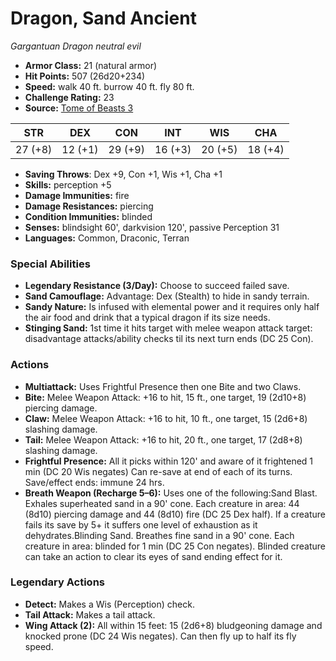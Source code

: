 # Dragon, Sand Ancient

*Gargantuan* *Dragon* *neutral evil*

- **Armor Class:** 21 (natural armor)
- **Hit Points:** 507 (26d20+234)
- **Speed:** walk 40 ft. burrow 40 ft. fly 80 ft.
- **Challenge Rating:** 23
- **Source:** [Tome of Beasts 3](https://koboldpress.com/kpstore/product/tome-of-beasts-2-for-5th-edition/)

| STR | DEX | CON | INT | WIS | CHA |
| --- | --- | --- | --- | --- | --- |
| 27 (+8) | 12 (+1) | 29 (+9) | 16 (+3) | 20 (+5) | 18 (+4) |

- **Saving Throws**: Dex +9, Con +1, Wis +1, Cha +1
- **Skills:** perception +5
- **Damage Immunities:** fire
- **Damage Resistances:** piercing
- **Condition Immunities:** blinded
- **Senses:** blindsight 60', darkvision 120', passive Perception 31
- **Languages:** Common, Draconic, Terran
### Special Abilities
- **Legendary Resistance (3/Day):** Choose to succeed failed save.
- **Sand Camouflage:** Advantage: Dex (Stealth) to hide in sandy terrain.
- **Sandy Nature:** Is infused with elemental power and it requires only half the air food and drink that a typical dragon if its size needs.
- **Stinging Sand:** 1st time it hits target with melee weapon attack target: disadvantage attacks/ability checks til its next turn ends (DC 25 Con).
### Actions
- **Multiattack:** Uses Frightful Presence then one Bite and two Claws.
- **Bite:** Melee Weapon Attack: +16 to hit, 15 ft., one target, 19 (2d10+8) piercing damage.
- **Claw:** Melee Weapon Attack: +16 to hit, 10 ft., one target, 15 (2d6+8) slashing damage.
- **Tail:** Melee Weapon Attack: +16 to hit, 20 ft., one target, 17 (2d8+8) slashing damage.
- **Frightful Presence:** All it picks within 120' and aware of it frightened 1 min (DC 20 Wis negates) Can re-save at end of each of its turns. Save/effect ends: immune 24 hrs.
- **Breath Weapon (Recharge 5–6):** Uses one of the following:Sand Blast. Exhales superheated sand in a 90' cone. Each creature in area: 44 (8d10) piercing damage and 44 (8d10) fire (DC 25 Dex half). If a creature fails its save by 5+ it suffers one level of exhaustion as it dehydrates.Blinding Sand. Breathes fine sand in a 90' cone. Each creature in area: blinded for 1 min (DC 25 Con negates). Blinded creature can take an action to clear its eyes of sand ending effect for it.


### Legendary Actions
- **Detect:** Makes a Wis (Perception) check.
- **Tail Attack:** Makes a tail attack.
- **Wing Attack (2):** All within 15 feet: 15 (2d6+8) bludgeoning damage and knocked prone (DC 24 Wis negates). Can then fly up to half its fly speed.
